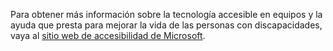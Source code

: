 Para obtener más información sobre la tecnología accesible en equipos y la ayuda que presta para mejorar la vida de las personas con discapacidades, vaya al [sitio web de accesibilidad de Microsoft](http://go.microsoft.com/fwlink/?LinkId=8431).

<!--HONumber=Jun16_HO4-->


